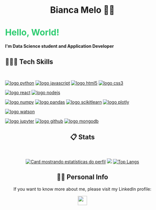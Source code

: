 
<p align="center">
  <h1 align="center">Bianca Melo 🧚‍♀️ </h1>
  <p>
  <strong><h1 style="color: #2ecc71">Hello, World! </h1>

I'm Data Science student and Application Developer
  
</strong>
</p>
</p>



<h2 align="left"><strong> 👩🏻‍💻 Tech Skills  </strong></h2> 
<br/>

[![logo python](https://img.shields.io/badge/python-02569B?style=for-the-badge&logo=python&logoColor=white)](#)
[![logo javascript](https://img.shields.io/badge/JavaScript-F7DF1E?style=for-the-badge&logo=javascript&logoColor=black)](#)
[![logo html5](https://img.shields.io/badge/HTML-ed5700?style=for-the-badge&logo=html5&logoColor=white)](#)
[![logo css3](https://img.shields.io/badge/CSS-007ACC?&style=for-the-badge&logo=css3&logoColor=white)](#)

[![logo react](https://img.shields.io/badge/React-20232A?style=for-the-badge&logo=react&logoColor=61DAFB)](#)
[![logo nodejs](https://img.shields.io/badge/NODE.JS-79b204?style=for-the-badge&logo=node.js&logoColor=white)](#)

[![logo numpy](https://img.shields.io/badge/Numpy-4ba6c9?style=for-the-badge&logo=numpy&logoColor=white)](#)
[![logo pandas](https://img.shields.io/badge/Pandas-11074f?style=for-the-badge&logo=pandas&logoColor=white)](#)
[![logo scikitlearn](https://img.shields.io/badge/scikit--learn-eb9036?style=for-the-badge&logo=scikitlearn&logoColor=white)](#)
[![logo plotly](https://img.shields.io/badge/plotly-3c4c6f?style=for-the-badge&logo=plotly&logoColor=white)](#)


[![logo watson](https://img.shields.io/badge/Watson_Studio-012b66?style=for-the-badge&logo=ibm&logoColor=white)](#)


[![logo jupyter](https://img.shields.io/badge/Jupyter-ED8B00?style=for-the-badge&logo=jupyter&logoColor=white)](#)
[![logo github](https://img.shields.io/badge/GitHub-100000?style=for-the-badge&logo=github&logoColor=white)](#)
[![logo mongodb](https://img.shields.io/badge/MongoDB-4EA94B?style=for-the-badge&logo=mongodb&logoColor=white)](#)



<h2 align="center"><strong> 📋 Stats </strong></h2>
<br/>
<div width="100%" align="center">

[![Card mostrando estatísticas do perfil](http://github-profile-summary-cards.vercel.app/api/cards/profile-details?username=bianca-c-melo&theme=tokyonight)](#)
![](http://github-profile-summary-cards.vercel.app/api/cards/stats?username=bianca-c-melo&theme=tokyonight)
[![Top Langs](https://github-readme-stats.vercel.app/api/top-langs/?username=bianca-c-melo&layout=compact&theme=tokyonight)](https://github.com/anuraghazra/github-readme-stats)
</div>

<div width="100%" align="center">
 
</div>

<div width="100%" align="center">

</div>

<h2 align="center"><strong> 🧍‍♀️ Personal Info </strong></h2>


<p align="center">
  If you want to know more about me, please visit my LinkedIn profile:</p>
  <p align="center">
  <a href="https://br.linkedin.com/in/bianca-c-melo" alt="Gmail"> 
  <img src="https://img.shields.io/badge/linkedin-%230077B5.svg?style=for-the-badge&logo=linkedin&logoColor=white" height="30" align="center"/></a>
</p>  

  <br/>
</p>
 
